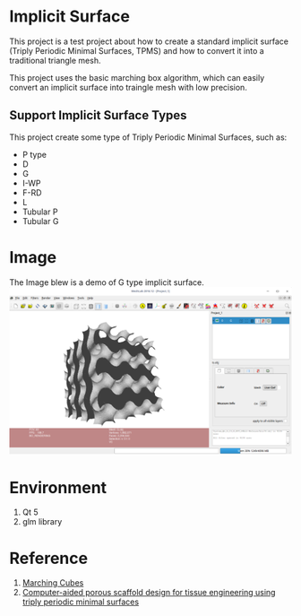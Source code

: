 # Implicit Surface

This project is a test project about how to create a standard implicit surface (Triply Periodic Minimal Surfaces, TPMS) and how to convert it into a traditional triangle mesh. 

This project uses the basic marching box algorithm, which can easily convert an implicit surface into traingle mesh with low precision.

## Support Implicit Surface Types

This project create some type of Triply Periodic Minimal Surfaces, such as:

- P type
- D
- G
- I-WP
- F-RD
- L
- Tubular P
- Tubular G

# Image

The Image blew is a demo of G type implicit surface.
![](imgs/G_type.png)

# Environment
1. Qt 5
2. glm library

# Reference
1. [Marching Cubes](http://paulbourke.net/geometry/polygonise/)
2. [Computer-aided porous scaffold design for tissue engineering using triply periodic minimal surfaces](https://link.springer.com/article/10.1007/s12541-011-0008-9)